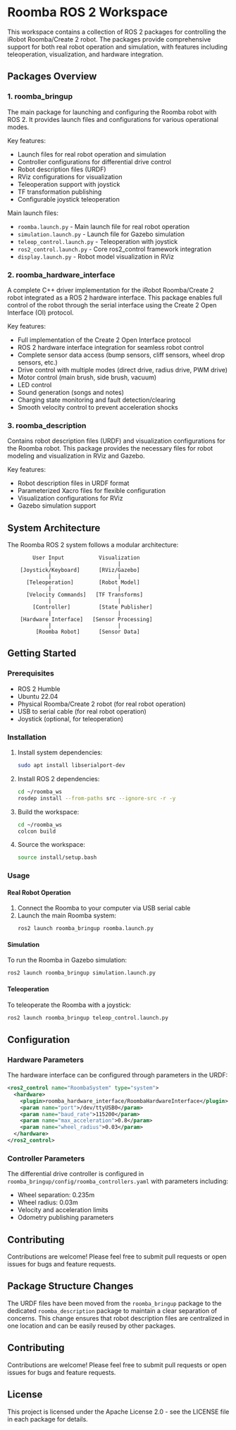 # Roomba ROS 2 Workspace

This workspace contains a collection of ROS 2 packages for controlling the iRobot Roomba/Create 2 robot. The packages provide comprehensive support for both real robot operation and simulation, with features including teleoperation, visualization, and hardware integration.

## Packages Overview

### 1. roomba_bringup

The main package for launching and configuring the Roomba robot with ROS 2. It provides launch files and configurations for various operational modes.

Key features:
- Launch files for real robot operation and simulation
- Controller configurations for differential drive control
- Robot description files (URDF)
- RViz configurations for visualization
- Teleoperation support with joystick
- TF transformation publishing
- Configurable joystick teleoperation

Main launch files:
- `roomba.launch.py` - Main launch file for real robot operation
- `simulation.launch.py` - Launch file for Gazebo simulation
- `teleop_control.launch.py` - Teleoperation with joystick
- `ros2_control.launch.py` - Core ros2_control framework integration
- `display.launch.py` - Robot model visualization in RViz

### 2. roomba_hardware_interface

A complete C++ driver implementation for the iRobot Roomba/Create 2 robot integrated as a ROS 2 hardware interface. This package enables full control of the robot through the serial interface using the Create 2 Open Interface (OI) protocol.

Key features:
- Full implementation of the Create 2 Open Interface protocol
- ROS 2 hardware interface integration for seamless robot control
- Complete sensor data access (bump sensors, cliff sensors, wheel drop sensors, etc.)
- Drive control with multiple modes (direct drive, radius drive, PWM drive)
- Motor control (main brush, side brush, vacuum)
- LED control
- Sound generation (songs and notes)
- Charging state monitoring and fault detection/clearing
- Smooth velocity control to prevent acceleration shocks

### 3. roomba_description

Contains robot description files (URDF) and visualization configurations for the Roomba robot. This package provides the necessary files for robot modeling and visualization in RViz and Gazebo.

Key features:
- Robot description files in URDF format
- Parameterized Xacro files for flexible configuration
- Visualization configurations for RViz
- Gazebo simulation support

## System Architecture

The Roomba ROS 2 system follows a modular architecture:

```
        User Input           Visualization
             |                     |
    [Joystick/Keyboard]      [RViz/Gazebo]
             |                     |
      [Teleoperation]        [Robot Model]
             |                     |
      [Velocity Commands]   [TF Transforms]
             |                     |
        [Controller]         [State Publisher]
             |                     |
    [Hardware Interface]   [Sensor Processing]
             |                     |
         [Roomba Robot]      [Sensor Data]
```

## Getting Started

### Prerequisites

- ROS 2 Humble
- Ubuntu 22.04
- Physical Roomba/Create 2 robot (for real robot operation)
- USB to serial cable (for real robot operation)
- Joystick (optional, for teleoperation)

### Installation

1. Install system dependencies:
   ```bash
   sudo apt install libserialport-dev
   ```

2. Install ROS 2 dependencies:
   ```bash
   cd ~/roomba_ws
   rosdep install --from-paths src --ignore-src -r -y
   ```

3. Build the workspace:
   ```bash
   cd ~/roomba_ws
   colcon build
   ```

4. Source the workspace:
   ```bash
   source install/setup.bash
   ```

### Usage

#### Real Robot Operation

1. Connect the Roomba to your computer via USB serial cable
2. Launch the main Roomba system:
   ```bash
   ros2 launch roomba_bringup roomba.launch.py
   ```

#### Simulation

To run the Roomba in Gazebo simulation:
```bash
ros2 launch roomba_bringup simulation.launch.py
```

#### Teleoperation

To teleoperate the Roomba with a joystick:
```bash
ros2 launch roomba_bringup teleop_control.launch.py
```

## Configuration

### Hardware Parameters

The hardware interface can be configured through parameters in the URDF:

```xml
<ros2_control name="RoombaSystem" type="system">
  <hardware>
    <plugin>roomba_hardware_interface/RoombaHardwareInterface</plugin>
    <param name="port">/dev/ttyUSB0</param>
    <param name="baud_rate">115200</param>
    <param name="max_acceleration">0.8</param>
    <param name="wheel_radius">0.03</param>
  </hardware>
</ros2_control>
```

### Controller Parameters

The differential drive controller is configured in `roomba_bringup/config/roomba_controllers.yaml` with parameters including:
- Wheel separation: 0.235m
- Wheel radius: 0.03m
- Velocity and acceleration limits
- Odometry publishing parameters

## Contributing

Contributions are welcome! Please feel free to submit pull requests or open issues for bugs and feature requests.

## Package Structure Changes

The URDF files have been moved from the `roomba_bringup` package to the dedicated `roomba_description` package to maintain a clear separation of concerns. This change ensures that robot description files are centralized in one location and can be easily reused by other packages.

## Contributing

Contributions are welcome! Please feel free to submit pull requests or open issues for bugs and feature requests.

## License

This project is licensed under the Apache License 2.0 - see the LICENSE file in each package for details.